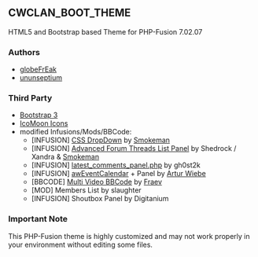 ## CWCLAN_BOOT_THEME

HTML5 and Bootstrap based Theme for PHP-Fusion 7.02.07

### Authors
- [globeFrEak](https://github.com/globeFrEak)
- [ununseptium](https://github.com/ununseptium)

### Third Party 
- [Bootstrap 3](http://getbootstrap.com/)
- [IcoMoon Icons](http://icomoon.io/)
- modified Infusions/Mods/BBCode:
  - [INFUSION] [CSS DropDown](http://www.php-fusion.co.uk/forum/viewthread.php?thread_id=27451) by [Smokeman](http://www.php-fusion.co.uk/profile.php?lookup=8674)
  - [INFUSION] [Advanced Forum Threads List Panel](http://www.phpfusion-tips.dk/infusions/pro_download_panel/download.php?did=7) by Shedrock / Xandra & [Smokeman](http://www.php-fusion.co.uk/profile.php?lookup=8674)
  - [INFUSION] [latest_comments_panel.php](https://github.com/gionn/pagodabox-phpfusion-quickstart/blob/master/infusions/latest_comments_panel/latest_comments_panel.php) by gh0st2k
  - [INFUSION] [awEventCalendar](http://www.php-fusion.co.uk/infusions/addondb/view.php?addon_id=85) + Panel by [Artur Wiebe](http://wibix.de/index.php)
  - [BBCODE] [Multi Video BBCode](https://www.phpbb.com/community/viewtopic.php?f=70&t=2109502) by [Fraev](https://www.phpbb.com/community/viewtopic.php?f=70&t=2109502)
  - [MOD] Members List by slaughter
  - [INFUSION] Shoutbox Panel by Digitanium


### Important Note
This PHP-Fusion theme is highly customized and may not work properly in your environment without editing some files.
